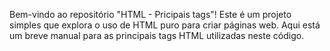 Bem-vindo ao repositório "HTML - Pricipais tags"! Este é um projeto simples que explora o uso de HTML puro para criar páginas web. Aqui está um breve manual para as principais tags HTML utilizadas neste código.
